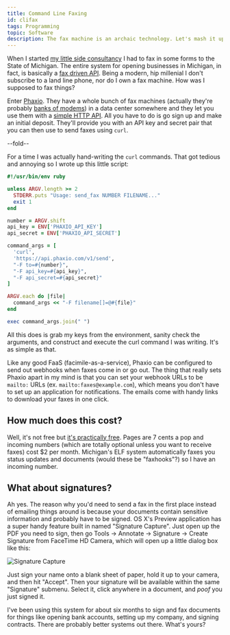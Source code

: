 ```yaml
---
title: Command Line Faxing
id: clifax
tags: Programming
topic: Software
description: The fax machine is an archaic technology. Let's mash it up with another one!
---
```


When I started [my little side consultancy](/consulting) I had to fax in some forms to the State of Michigan. The entire system for opening businesses in Michigan, in fact, is basically a [fax driven API](https://www.michigan.gov/lara/0,4601,7-154-35299_61343_35413-135307--,00.html). Being a modern, hip millenial I don't subscribe to a land line phone, nor do I own a fax machine. How was I supposed to fax things?

Enter [Phaxio](https://www.phaxio.com). They have a whole bunch of fax machines (actually they're probably [banks of modems](http://en.wikipedia.org/wiki/Modem#mediaviewer/File:Modem-bank-1.jpg)) in a data center somewhere and they let you use them with a [simple HTTP API](http://www.phaxio.com/docs/). All you have to do is go sign up and make an initial deposit. They'll provide you with an API key and secret pair that you can then use to send faxes using `curl`.

--fold--

For a time I was actually hand-writing the `curl` commands. That got tedious and annoying so I wrote up this little script:

```ruby
#!/usr/bin/env ruby

unless ARGV.length >= 2
  STDERR.puts "Usage: send_fax NUMBER FILENAME..."
  exit 1
end

number = ARGV.shift
api_key = ENV['PHAXIO_API_KEY']
api_secret = ENV['PHAXIO_API_SECRET']

command_args = [
  'curl',
  'https://api.phaxio.com/v1/send',
  "-F to=#{number}",
  "-F api_key=#{api_key}",
  "-F api_secret=#{api_secret}"
]

ARGV.each do |file|
  command_args << "-F filename[]=@#{file}"
end

exec command_args.join(" ")
```

All this does is grab my keys from the environment, sanity check the arguments, and construct and execute the curl command I was writing. It's as simple as that.

Like any good FaaS (facimile-as-a-service), Phaxio can be configured to send out webhooks when faxes come in or go out. The thing that really sets Phaxio apart in my mind is that you can set your webhook URLs to be `mailto:` URLs (ex. `mailto:faxes@example.com`), which means you don't have to set up an application for notifications. The emails come with handy links to download your faxes in one click.

## How much does this cost?

Well, it's not free but [it's practically free](https://www.phaxio.com/pricing). Pages are 7 cents a pop and incoming numbers (which are totally optional unless you want to receive faxes) cost $2 per month. Michigan's ELF system automatically faxes you status updates and documents (would these be "faxhooks"?) so I have an incoming number.

## What about signatures?

Ah yes. The reason why you'd need to send a fax in the first place instead of emailing things around is because your documents contain sensitive information and probably have to be signed. OS X's Preview application has a super handy feature built in named "Signature Capture". Just open up the PDF you need to sign, then go Tools -> Annotate -> Signature -> Create Signature from FaceTime HD Camera, which will open up a little dialog box like this:

![Signature Capture](http://d2s7foagexgnc2.cloudfront.net/files/484d28b8d0ca571d68ee/signature_capture-2.png)

Just sign your name onto a blank sheet of paper, hold it up to your camera, and then hit "Accept". Then your signature will be available within the same "Signature" submenu. Select it, click anywhere in a document, and *poof* you just signed it.

I've been using this system for about six months to sign and fax documents for things like opening bank accounts, setting up my company, and signing contracts. There are probably better systems out there. What's yours?
